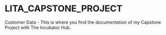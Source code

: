 # LITA_CAPSTONE_PROJECT
Customer Data - This is where you find the documentation of my Capstone Project with The Incubator Hub.  
